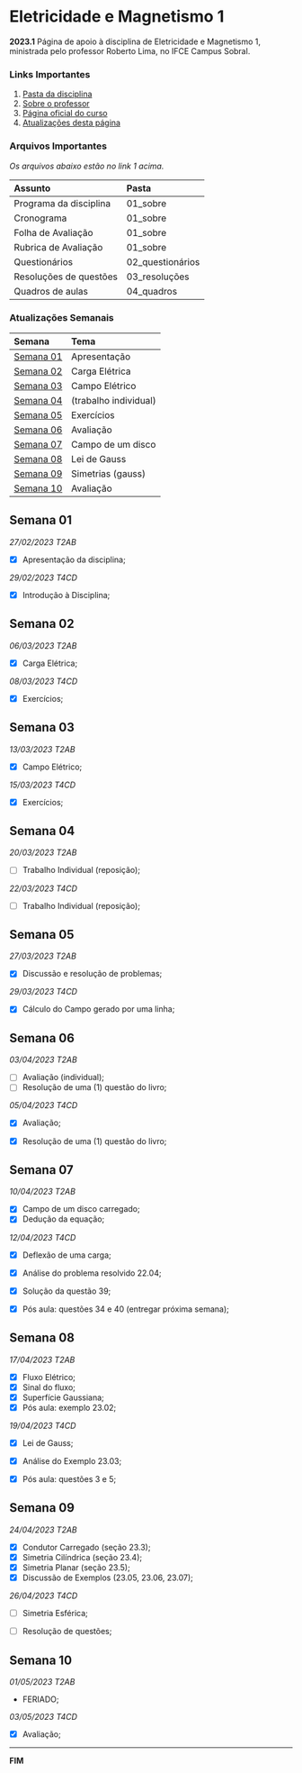 # Eletricidade e Magnetismo 1

**2023.1**
Página de apoio à disciplina de Eletricidade e Magnetismo 1, ministrada pelo professor Roberto Lima, no IFCE Campus Sobral.



### Links Importantes

1. [Pasta da disciplina](https://mega.nz/folder/8XRBkS4a#ZaypuNv4979f375PJ_no9w)
2. [Sobre o professor](https://robertolccj.github.io/pesquisa/index.html)
3. [Página oficial do curso](https://ifce.edu.br/sobral/campus-sobral/cursos/superiores/licenciatura/fisica)
4. [Atualizações desta página](https://github.com/robertolccj/EEM1_23a/commits/main)



### Arquivos Importantes

*Os arquivos abaixo estão no link 1 acima.*

| Assunto                | Pasta    |
| :---                   | :---     |
| Programa da disciplina | 01_sobre |
| Cronograma             | 01_sobre |
| Folha de Avaliação     | 01_sobre |
| Rubrica de Avaliação   | 01_sobre |
| Questionários          | 02_questionários |
| Resoluções de questões | 03_resoluções |
| Quadros de aulas       | 04_quadros |



### Atualizações Semanais

| Semana                  | Tema              |
| :---                    | :---              |
| [Semana 01](#semana-01) | Apresentação      |
| [Semana 02](#semana-02) | Carga Elétrica    |
| [Semana 03](#semana-03) | Campo Elétrico    |
| [Semana 04](#semana-04) | (trabalho individual) |
| [Semana 05](#semana-05) | Exercícios        |
| [Semana 06](#semana-06) | Avaliação         |
| [Semana 07](#semana-07) | Campo de um disco |
| [Semana 08](#semana-08) | Lei de Gauss      |
| [Semana 09](#semana-09) | Simetrias (gauss) |
| [Semana 10](#semana-10) | Avaliação         |



## Semana 01

*27/02/2023 T2AB*

 - [x] Apresentação da disciplina;

*29/02/2023 T4CD*

 - [x] Introdução à Disciplina;



## Semana 02

*06/03/2023 T2AB*

 - [x] Carga Elétrica;

*08/03/2023 T4CD*

 - [x] Exercícios;



## Semana 03

*13/03/2023 T2AB*

 - [x] Campo Elétrico;

*15/03/2023 T4CD*

 - [x] Exercícios;



## Semana 04

*20/03/2023 T2AB*

 - [ ] Trabalho Individual (reposição);

*22/03/2023 T4CD*

 - [ ] Trabalho Individual (reposição);



## Semana 05

*27/03/2023 T2AB*

 - [x] Discussão e resolução de problemas;

*29/03/2023 T4CD*

 - [x] Cálculo do Campo gerado por uma linha;



## Semana 06

*03/04/2023 T2AB*

 - [ ] Avaliação (individual);
 - [ ] Resolução de uma (1) questão do livro;

*05/04/2023 T4CD*

 - [x] Avaliação;
 - [x] Resolução de uma (1) questão do livro;



## Semana 07

*10/04/2023 T2AB*

 - [x] Campo de um disco carregado;
 - [x] Dedução da equação;

*12/04/2023 T4CD*

 - [x] Deflexão de uma carga;
 - [x] Análise do problema resolvido 22.04; 
 - [x] Solução da questão 39;
 - [x] Pós aula: questões 34 e 40 (entregar próxima semana);



## Semana 08

*17/04/2023 T2AB*

 - [x] Fluxo Elétrico;
 - [x] Sinal do fluxo;
 - [x] Superfície Gaussiana;
 - [x] Pós aula: exemplo 23.02;

*19/04/2023 T4CD*

 - [x] Lei de Gauss;
 - [x] Análise do Exemplo 23.03;
 - [x] Pós aula: questões 3 e 5;



## Semana 09

*24/04/2023 T2AB*

 - [x] Condutor Carregado (seção 23.3);
 - [x] Simetria Cilíndrica (seção 23.4);
 - [x] Simetria Planar (seção 23.5);
 - [x] Discussão de Exemplos (23.05, 23.06, 23.07);

*26/04/2023 T4CD*

 - [ ] Simetria Esférica;
 - [ ] Resolução de questões;



## Semana 10

*01/05/2023 T2AB*

 - FERIADO;

*03/05/2023 T4CD*

 - [x] Avaliação;



----

**FIM**
